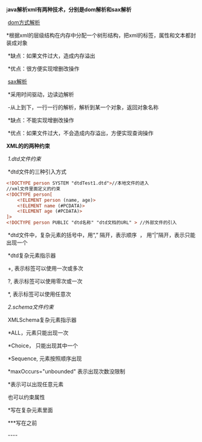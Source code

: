 j**ava解析xml有两种技术，分别是dom解析和sax解析**

​	<u>dom方式解析</u>

​		*根据xml的层级结构在内存中分配一个树形结构，把xml的标签，属性和文本都封装成对象

​		*缺点：如果文件过大，造成内存溢出

​		*优点：很方便实现增删改操作

​	<u>sax解析</u>

​		*采用时间驱动，边读边解析

​					-从上到下，一行一行的解析，解析到某一个对象，返回对象名称

​		*缺点：不能实现增删改操作

​		*优点：如果文件过大，不会造成内存溢出，方便实现查询操作

**XML的的两种约束**

​	*1.dtd文件约束*

​		*dtd文件的三种引入方式

```xml
<!DOCTYPE person SYSTEM "dtdTest1.dtd">//本地文件的进入
//xml文件里面定义的约束
<!DOCTYPE person[
	<!ELEMENT person (name, age)>
	<!ELEMENT name (#PCDATA)>
	<!ELEMENT age (#PCDATA)>
]>
<!DOCTYPE person PUBLIC "dtd名称" "dtd文档的URL" > //外部文件的引入
```

​	*dtd文件中，复杂元素<!ELEMENT person (name, age)>的括号中，用“,” 隔开，表示顺序
​			  <!ELEMENT person (name | age)>， 用“|”隔开，表示只能出现一个

​	*dtd复杂元素指示器

​		+, 表示标签可以使用一次或多次

​		?, 表示标签可以使用零次或一次 

​		*, 表示标签可以使用任意次

​	*2.schema文件约束*

​		XMLSchema复杂元素指示器

​			*ALL，元素只能出现一次

​			*Choice， 只能出现其中一个

​			*Sequence,  元素按照顺序出现

​			*maxOccurs="unbounded" 表示出现次数没限制

​			*<any></any>表示可以出现任意元素

​		也可以约束属性

​			*写在复杂元素里面

​			***写在</conplexType>之前

​				----<attribute name="id" type="int" use="required">

​				

​				